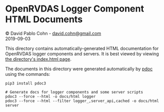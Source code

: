 # OpenRVDAS Logger Component HTML Documents
© David Pablo Cohn - david.cohn@gmail.com  
2019-09-03

This directory contains automatically-generated HTML documentation for OpenRVDAS logger components and servers.  It is best viewed by viewing [the directory's index.html page](https://htmlpreview.github.io/?https://github.com/oceandatatools/openrvdas/blob/master/docs/html/index.html).

The documents in this directory were generated automatically by [pdoc](https://pdoc3.github.io/pdoc/) using the commands:

```
pip3 install pdoc3

# Generate docs for logger components and some server scripts
pdoc3 --force --html -o docs/html logger
pdoc3 --force --html --filter logger_,server_api,cached -o docs/html server
```
